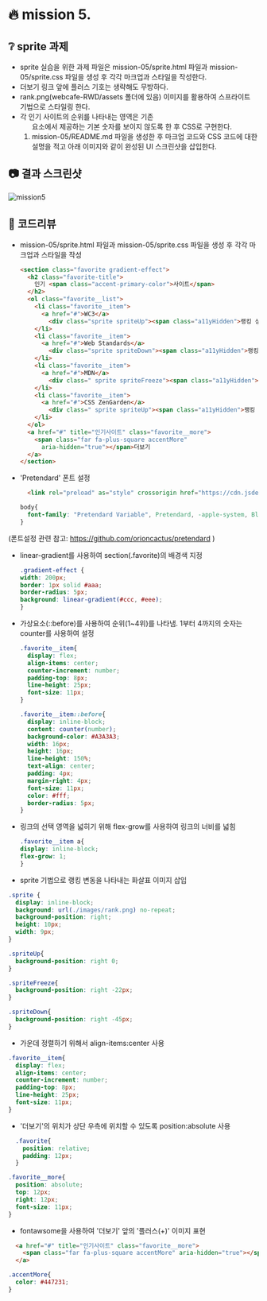 # :fire: mission 5.

## :grey_question: sprite 과제
- sprite 실습을 위한 과제 파일은 mission-05/sprite.html 파일과 mission-05/sprite.css 파일을 생성 후 각각 마크업과 스타일을 작성한다.
- 더보기 링크 앞에 플러스 기호는 생략해도 무방하다.
- rank.png(webcafe-RWD/assets 폴더에 있음) 이미지를 활용하여 스프라이트 기법으로 스타일링 한다.
- 각 인기 사이트의 순위를 나타내는 영역은 기존 <ol> 요소에서 제공하는 기본 숫자를 보이지 않도록 한 후 CSS로 구현한다.
- mission-05/README.md 파일을 생성한 후 마크업 코드와 CSS 코드에 대한 설명을 적고 아래 이미지와 같이 완성된 UI 스크린샷을 삽입한다.

## :camera: 결과 스크린샷
![mission5](https://github.com/shju0317/home-work/assets/31871923/8136e9fb-db3a-41df-9b68-8e8ab0492fd3)



## :speech_balloon: 코드리뷰
- mission-05/sprite.html 파일과 mission-05/sprite.css 파일을 생성 후 각각 마크업과 스타일을 작성
  ```html
  <section class="favorite gradient-effect">
    <h2 class="favorite-title">
      인기 <span class="accent-primary-color">사이트</span>
    </h2>
    <ol class="favorite__list">
      <li class="favorite__item">
        <a href="#">WC3</a>
          <div class="sprite spriteUp"><span class="a11yHidden">랭킹 상승</span></div>
      </li>
      <li class="favorite__item">
        <a href="#">Web Standards</a>
          <div class="sprite spriteDown"><span class="a11yHidden">랭킹 하락</span></div>
      </li>
      <li class="favorite__item">
        <a href="#">MDN</a>
          <div class=" sprite spriteFreeze"><span class="a11yHidden">랭킹 동결</span></div>
      </li>
      <li class="favorite__item">
        <a href="#">CSS ZenGarden</a>
          <div class=" sprite spriteUp"><span class="a11yHidden">랭킹 상승</span></div>
      </li>
    </ol>
    <a href="#" title="인기사이트" class="favorite__more">
      <span class="far fa-plus-square accentMore"
        aria-hidden="true"></span>더보기
    </a>
  </section>
  ```
- 'Pretendard' 폰트 설정
  ```html
    <link rel="preload" as="style" crossorigin href="https://cdn.jsdelivr.net/gh/orioncactus/pretendard@v1.3.6/dist/web/static/pretendard-dynamic-subset.css" />css" />
  ```
  ```css
  body{
    font-family: "Pretendard Variable", Pretendard, -apple-system, BlinkMacSystemFont, system-ui, Roboto, "Helvetica Neue", "Segoe UI", "Apple SD Gothic Neo", "Noto Sans KR", "Malgun Gothic", "Apple Color Emoji", "Segoe UI Emoji", "Segoe UI Symbol", sans-serif;
  }
  ```
(폰트설정 관련 참고: https://github.com/orioncactus/pretendard )

- linear-gradient를 사용하여 section(.favorite)의 배경색 지정
  ```css
  .gradient-effect {
  width: 200px;
  border: 1px solid #aaa;
  border-radius: 5px;
  background: linear-gradient(#ccc, #eee);
  }
  ```
- 가상요소(::before)를 사용하여 순위(1~4위)를 나타냄. 1부터 4까지의 숫자는 counter를 사용하여 설정
  ```css
  .favorite__item{
    display: flex;
    align-items: center;
    counter-increment: number;
    padding-top: 8px;
    line-height: 25px;
    font-size: 11px;
  }
  
  .favorite__item::before{
    display: inline-block;
    content: counter(number);
    background-color: #A3A3A3;
    width: 16px;
    height: 16px;
    line-height: 150%;
    text-align: center;
    padding: 4px;
    margin-right: 4px;
    font-size: 11px;
    color: #fff;
    border-radius: 5px;
  }
  ```
- 링크의 선택 영역을 넓히기 위해 flex-grow를 사용하여 링크의 너비를 넓힘
  ```css
  .favorite__item a{
  display: inline-block;
  flex-grow: 1;
  }
  ```
- sprite 기법으로 랭킹 변동을 나타내는 화살표 이미지 삽입
```css
.sprite {
  display: inline-block;
  background: url(./images/rank.png) no-repeat;
  background-position: right;
  height: 10px;
  width: 9px;
}

.spriteUp{
  background-position: right 0;
}

.spriteFreeze{
  background-position: right -22px;
}

.spriteDown{
  background-position: right -45px;
}
```
- 가운데 정렬하기 위해서 align-items:center 사용
```css
.favorite__item{
  display: flex;
  align-items: center;
  counter-increment: number;
  padding-top: 8px;
  line-height: 25px;
  font-size: 11px;
}
```
- '더보기'의 위치가 상단 우측에 위치할 수 있도록 position:absolute 사용
```css
  .favorite{
    position: relative;
    padding: 12px;
  }

.favorite__more{
  position: absolute;
  top: 12px;
  right: 12px;
  font-size: 11px;
}
```
- fontawsome을 사용하여 '더보기' 앞의 '플러스(+)' 이미지 표현
```html
  <a href="#" title="인기사이트" class="favorite__more">
    <span class="far fa-plus-square accentMore" aria-hidden="true"></span>더보기
  </a>
```
```css
.accentMore{
  color: #447231;
}
```
